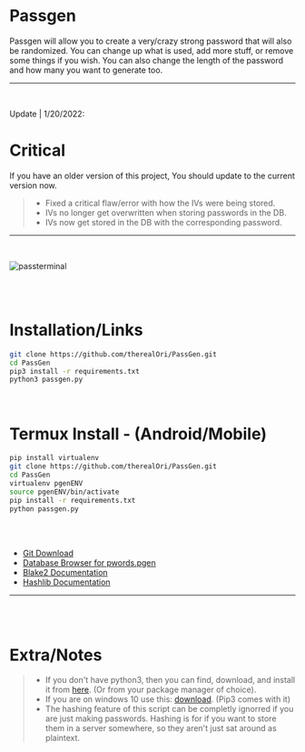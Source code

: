 # Passgen
Passgen will allow you to create a very/crazy strong password that will also be randomized.
You can change up what is used, add more stuff, or remove some things if you wish. You can also change the length of the password and how many you want to generate too.
__ __

<br />

Update | 1/20/2022:
# Critical
If you have an older version of this project, You should update to the current version now.

> - Fixed a critical flaw/error with how the IVs were being stored.
> - IVs no longer get overwritten when storing passwords in the DB.
> - IVs now get stored in the DB with the corresponding password.
> 

__ __

<br />

![passterminal](https://user-images.githubusercontent.com/45724082/148269910-184c510b-18c8-4832-b951-0296f4c11840.png)


<br />
<br />

# Installation/Links

```zsh
git clone https://github.com/therealOri/PassGen.git
cd PassGen
pip3 install -r requirements.txt
python3 passgen.py
```
<br />

# Termux Install - (Android/Mobile)

```zsh
pip install virtualenv
git clone https://github.com/therealOri/PassGen.git
cd PassGen
virtualenv pgenENV
source pgenENV/bin/activate
pip install -r requirements.txt
python passgen.py
```

<br />
<br />

- [Git Download](https://git-scm.com/downloads)
- [Database Browser for pwords.pgen](https://sqlitebrowser.org/dl/)
- [Blake2 Documentation](https://www.blake2.net)
- [Hashlib Documentation](https://docs.python.org/3/library/hashlib.html)
__ __

<br />
<br />

# Extra/Notes
> - If you don't have python3, then you can find, download, and install it from [here](https://www.python.org/downloads/). (Or from your package manager of choice).
> - If you are on windows 10 use this: [download](https://www.python.org/ftp/python/3.10.1/python-3.10.1-amd64.exe). (Pip3 comes with it)
> - The hashing feature of this script can be completly ignorred if you are just making passwords. Hashing is for if you want to store them in a server somewhere, so they aren't just sat around as plaintext.
